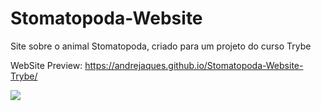 # Stomatopoda-Website
 Site sobre o animal Stomatopoda, criado para um projeto do curso Trybe

WebSite Preview: https://andrejaques.github.io/Stomatopoda-Website-Trybe/

<img src="images/video.gif">
